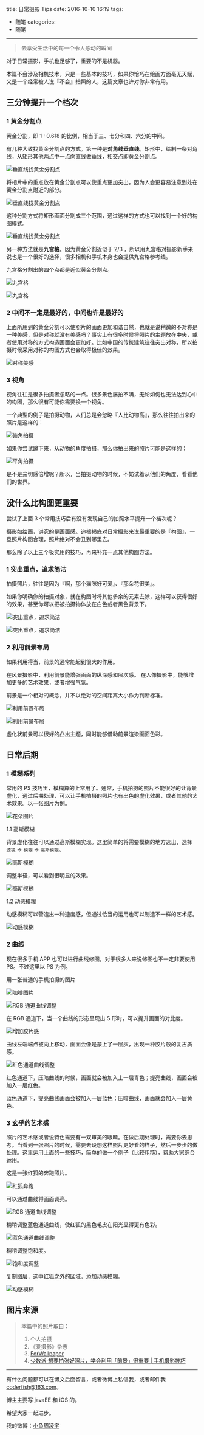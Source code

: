 title: 日常摄影 Tips
date: 2016-10-10 16:19
tags:
  - 随笔
categories:
  - 随笔
---

> 去享受生活中的每一个令人感动的瞬间

对于日常摄影，手机也足够了，重要的不是机器。

本篇不会涉及相机技术，只是一些基本的技巧，如果你恰巧在绘画方面毫无天赋，又是一个经常被人说『不会』拍照的人，这篇文章也许对你非常有用。

## 三分钟提升一个档次
### 1 黄金分割点
黄金分割，即 1 : 0.618 的比例，相当于三、七分和四、六分的中间。

有几种大致找黄金分割点的方式。第一种是**对角线垂直线**。矩形中，绘制一条对角线，从矩形其他两点中一点向直线做垂线，相交点即黄金分割点。

![垂直线找黄金分割点](http://7xt4xp.com1.z0.glb.clouddn.com/blog_%E6%97%A5%E5%B8%B8%E6%91%84%E5%BD%B1%20Tips-001.png)

将相片中的重点放在黄金分割点可以使重点更加突出，因为人会更容易注意到处在黄金分割点附近的部分。

![垂直线找黄金分割点](http://7xt4xp.com1.z0.glb.clouddn.com/blog_%E6%97%A5%E5%B8%B8%E6%91%84%E5%BD%B1%20Tips-002.png)

<!-- More -->


这种分割方式将矩形画面分割成三个范围，通过这样的方式也可以找到一个好的构图模式。

![垂直线找黄金分割点](http://7xt4xp.com1.z0.glb.clouddn.com/blog_%E6%97%A5%E5%B8%B8%E6%91%84%E5%BD%B1%20Tips-003.png)

另一种方法就是**九宫格**。因为黄金分割近似于 2/3 ，所以用九宫格对摄影新手来说也是一个很好的选择，很多相机和手机本身也会提供九宫格参考线。

九宫格分割出的四个点都是近似黄金分割点。

![九宫格](http://7xt4xp.com1.z0.glb.clouddn.com/blog_%E6%97%A5%E5%B8%B8%E6%91%84%E5%BD%B1%20Tips-004.png)

![九宫格](http://7xt4xp.com1.z0.glb.clouddn.com/blog_%E6%97%A5%E5%B8%B8%E6%91%84%E5%BD%B1%20Tips-005.png)

### 2 中间不一定是最好的，中间也许是最好的

上面所用到的黄金分割可以使照片的画面更加和谐自然，也就是说稍微的不对称是一种美感，但是对称就没有美感吗？事实上有很多时候将照片的主题放在中央，或者使用对称的方式构造画面会更加好。比如中国的传统建筑往往突出对称，所以拍摄时候采用对称的构图方式也会取得极佳的效果。

![对称美感](http://7xt4xp.com1.z0.glb.clouddn.com/blog_%E6%97%A5%E5%B8%B8%E6%91%84%E5%BD%B1%20Tips-006.jpg)

### 3 视角

视角往往是很多拍摄者忽略的一点。很多景色屡拍不满，无论如何也无法达到心中的构图，那么很有可能你需要换一个视角。

一个典型的例子是拍摄动物，人们总是会忽略『人比动物高』，那么往往拍出来的照片是这样的：

![俯角拍摄](http://7xt4xp.com1.z0.glb.clouddn.com/blog_%E6%97%A5%E5%B8%B8%E6%91%84%E5%BD%B1%20Tips-007.jpg)

如果你尝试蹲下来，从动物的角度拍摄，那么你拍出来的照片可能是这样的：

![平角拍摄](http://7xt4xp.com1.z0.glb.clouddn.com/blog_%E6%97%A5%E5%B8%B8%E6%91%84%E5%BD%B1%20Tips-008.jpg)

是不是亲切感倍增呢？所以，当拍摄动物的时候，不妨试着从他们的角度，看看他们的世界。

## 没什么比构图更重要

尝试了上面 3 个常用技巧后有没有发现自己的拍照水平提升一个档次呢？

摄影如绘画，讲究的是画面感。追根揭底对日常摄影来说最重要的是『构图』，一旦照片构图合理，照片绝对不会丑到哪里去。

那么除了以上三个极实用的技巧，再来补充一点其他构图方法。

### 1 突出重点，追求简洁

拍摄照片，往往是因为『啊，那个猫咪好可爱』、『那朵花很美』。

如果你明确你的拍摄对象，就在构图时将其他多余的元素去除，这样可以获得很好的效果，甚至你可以把被拍摄物体放在白色或者黑色背景下。

![突出重点，追求简洁](http://7xt4xp.com1.z0.glb.clouddn.com/blog_%E6%97%A5%E5%B8%B8%E6%91%84%E5%BD%B1%20Tips-009.png)

![突出重点，追求简洁](http://7xt4xp.com1.z0.glb.clouddn.com/blog_%E6%97%A5%E5%B8%B8%E6%91%84%E5%BD%B1%20Tips-010.jpg)

### 2 利用前景布局

如果利用得当，前景的通常能起到很大的作用。

在风景摄影中，利用前景能增强画面的纵深感和层次感。
在人像摄影中，能够增加更多的艺术效果，或者增强气氛。

前景是一个相对的概念，并不以绝对的空间距离大小作为判断标准。

![利用前景布局](http://7xt4xp.com1.z0.glb.clouddn.com/blog_%E6%97%A5%E5%B8%B8%E6%91%84%E5%BD%B1%20Tips-011.jpg)

![利用前景布局](http://7xt4xp.com1.z0.glb.clouddn.com/blog_%E6%97%A5%E5%B8%B8%E6%91%84%E5%BD%B1%20Tips-012.jpg)

虚化状前景可以很好的凸出主题，同时能够借助前景渲染画面色彩。

## 日常后期
### 1 模糊系列

常用的 PS 技巧里，模糊算的上常用了。通常，手机拍摄的照片不能很好的让背景虚化，通过后期处理，可以让手机拍摄的照片也有出色的虚化效果，或者其他的艺术效果。以一张图片为例。

![花朵图片](http://7xt4xp.com1.z0.glb.clouddn.com/blog_%E6%97%A5%E5%B8%B8%E6%91%84%E5%BD%B1%20Tips-017.jpg)

1.1 高斯模糊

背景虚化往往可以通过高斯模糊实现。这里简单的将需要模糊的地方选出，选择 `滤镜` -> `模糊` -> `高斯模糊`。

![高斯模糊](http://7xt4xp.com1.z0.glb.clouddn.com/blog_%E6%97%A5%E5%B8%B8%E6%91%84%E5%BD%B1%20Tips-018.png)
	
调整半径，可以看到很明显的效果。

![高斯模糊](http://7xt4xp.com1.z0.glb.clouddn.com/blog_%E6%97%A5%E5%B8%B8%E6%91%84%E5%BD%B1%20Tips-019.png)
	
1.2 动感模糊

动感模糊可以营造出一种速度感，但通过恰当的运用也可以制造不一样的艺术感。

![动感模糊](http://7xt4xp.com1.z0.glb.clouddn.com/blog_%E6%97%A5%E5%B8%B8%E6%91%84%E5%BD%B1%20Tips-020.png)

### 2 曲线

现在很多手机 APP 也可以进行曲线修图，对于很多人来说修图也不一定非要使用 PS。不过这里以 PS 为例。

用一张普通的手机拍摄的图片 

![咖啡图片](http://7xt4xp.com1.z0.glb.clouddn.com/blog_%E6%97%A5%E5%B8%B8%E6%91%84%E5%BD%B1%20Tips-013.png)

![RGB 通道曲线调整](http://7xt4xp.com1.z0.glb.clouddn.com/blog_%E6%97%A5%E5%B8%B8%E6%91%84%E5%BD%B1%20Tips-014.png)

在 RGB 通道下，当一个曲线的形态呈现出 S 形时，可以提升画面的对比度。

![增加胶片感](http://7xt4xp.com1.z0.glb.clouddn.com/blog_%E6%97%A5%E5%B8%B8%E6%91%84%E5%BD%B1%20Tips-015.png)

曲线左端端点被向上移动，画面会像是蒙上了一层灰，出现一种胶片般的复古质感。

![红色通道曲线调整](http://7xt4xp.com1.z0.glb.clouddn.com/blog_%E6%97%A5%E5%B8%B8%E6%91%84%E5%BD%B1%20Tips-016.png)

红色通道下，压暗曲线的时候，画面就会被加入上一层青色；提亮曲线，画面会被加入一层红色。

蓝色通道下，提亮曲线画面会被加入一层蓝色；压暗曲线，画面就会加入一层黄色。

### 3 玄乎的艺术感

照片的艺术感或者说特色需要有一双审美的眼睛。在做后期处理时，需要你去思考。当看到一张照片的时候，需要去设想这样照片更好看的样子，然后一步步的做处理。这里运用上面的一些技巧，简单的做一个例子（比较粗糙），帮助大家综合运用。

这是一张红狐的奔跑照片。

![红狐奔跑](http://7xt4xp.com1.z0.glb.clouddn.com/blog_%E6%97%A5%E5%B8%B8%E6%91%84%E5%BD%B1%20Tips-021.png)

可以通过曲线将画面调亮。

![RGB 通道曲线调整](http://7xt4xp.com1.z0.glb.clouddn.com/blog_%E6%97%A5%E5%B8%B8%E6%91%84%E5%BD%B1%20Tips-022.png)

稍稍调整蓝色通道曲线，使红狐的黑色毛皮在阳光显得更有色彩。

![蓝色通道曲线调整](http://7xt4xp.com1.z0.glb.clouddn.com/blog_%E6%97%A5%E5%B8%B8%E6%91%84%E5%BD%B1%20Tips-023.png)

稍稍调整饱和度。

![饱和度调整](http://7xt4xp.com1.z0.glb.clouddn.com/blog_%E6%97%A5%E5%B8%B8%E6%91%84%E5%BD%B1%20Tips-024.png)

复制图层，选中红狐之外的区域，添加动感模糊。

![动感模糊](http://7xt4xp.com1.z0.glb.clouddn.com/blog_%E6%97%A5%E5%B8%B8%E6%91%84%E5%BD%B1%20Tips-025.png)

## 图片来源

> 本篇中的照片取自：
> 1. 个人拍摄
> 2. 《爱摄影》杂志
> 3. [ForWallpaper](http://cn.forwallpaper.com/)
> 4. [少数派·想要拍张好照片，学会利用「前景」很重要 | 手机摄影技巧](http://sspai.com/33571)

----

有什么问题都可以在博文后面留言，或者微博上私信我，或者邮件我<coderfish@163.com>。

博主主要写 javaEE 和 iOS 的。

希望大家一起进步。

我的微博：[小鱼周凌宇](http://weibo.com/coderfish/)

